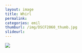 ```yaml
---
layout: image
title: Whirl
permalink: 
categories: emil
thumburl: /img/DSCF2060_thumb.jpg
slideurl: 
---
```


![](/img/DSCF2060_thumb.jpg)


